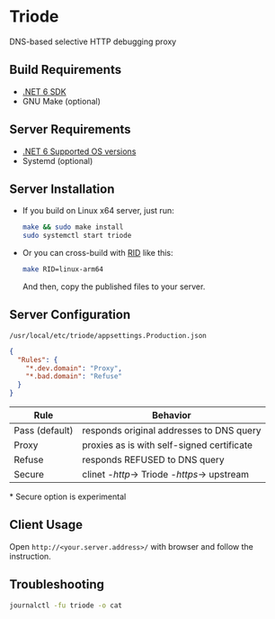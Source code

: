 # Triode

DNS-based selective HTTP debugging proxy

## Build Requirements

* [.NET 6 SDK](https://dotnet.microsoft.com/en-us/download/dotnet/6.0)
* GNU Make (optional)

## Server Requirements

* [.NET 6 Supported OS versions](https://github.com/dotnet/core/blob/main/release-notes/6.0/supported-os.md)
* Systemd (optional)

## Server Installation

* If you build on Linux x64 server, just run:
   ```sh
   make && sudo make install
   sudo systemctl start triode
   ```

* Or you can cross-build with [RID](https://learn.microsoft.com/en-us/dotnet/core/rid-catalog) like this:
   ```sh
   make RID=linux-arm64
   ```
   And then, copy the published files to your server.

## Server Configuration

`/usr/local/etc/triode/appsettings.Production.json`
```json
{
  "Rules": {
    "*.dev.domain": "Proxy",
    "*.bad.domain": "Refuse"
  }
}
```

| Rule           | Behavior                                    |
|----------------|---------------------------------------------|
| Pass (default) | responds original addresses to DNS query    |
| Proxy          | proxies as is with self-signed certificate  |
| Refuse         | responds REFUSED to DNS query               |
| Secure         | clinet -*http*-> Triode -*https*-> upstream |

\* Secure option is experimental

## Client Usage

Open `http://<your.server.address>/` with browser and follow the instruction.

## Troubleshooting

```sh
journalctl -fu triode -o cat
````
